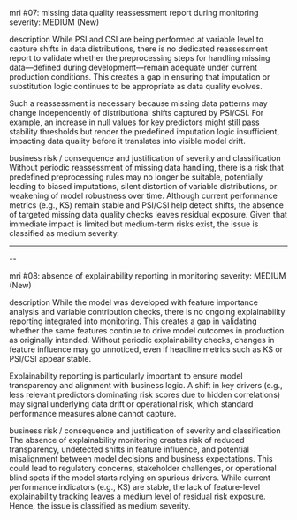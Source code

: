 

mri #07: missing data quality reassessment report during monitoring
severity: MEDIUM (New)

description
While PSI and CSI are being performed at variable level to capture shifts in data distributions, there is no dedicated reassessment report to validate whether the preprocessing steps for handling missing data—defined during development—remain adequate under current production conditions. This creates a gap in ensuring that imputation or substitution logic continues to be appropriate as data quality evolves.

Such a reassessment is necessary because missing data patterns may change independently of distributional shifts captured by PSI/CSI. For example, an increase in null values for key predictors might still pass stability thresholds but render the predefined imputation logic insufficient, impacting data quality before it translates into visible model drift.

business risk / consequence and justification of severity and classification
Without periodic reassessment of missing data handling, there is a risk that predefined preprocessing rules may no longer be suitable, potentially leading to biased imputations, silent distortion of variable distributions, or weakening of model robustness over time. Although current performance metrics (e.g., KS) remain stable and PSI/CSI help detect shifts, the absence of targeted missing data quality checks leaves residual exposure. Given that immediate impact is limited but medium-term risks exist, the issue is classified as medium severity.

---
--

mri #08: absence of explainability reporting in monitoring
severity: MEDIUM (New)

description
While the model was developed with feature importance analysis and variable contribution checks, there is no ongoing explainability reporting integrated into monitoring. This creates a gap in validating whether the same features continue to drive model outcomes in production as originally intended. Without periodic explainability checks, changes in feature influence may go unnoticed, even if headline metrics such as KS or PSI/CSI appear stable.

Explainability reporting is particularly important to ensure model transparency and alignment with business logic. A shift in key drivers (e.g., less relevant predictors dominating risk scores due to hidden correlations) may signal underlying data drift or operational risk, which standard performance measures alone cannot capture.

business risk / consequence and justification of severity and classification
The absence of explainability monitoring creates risk of reduced transparency, undetected shifts in feature influence, and potential misalignment between model decisions and business expectations. This could lead to regulatory concerns, stakeholder challenges, or operational blind spots if the model starts relying on spurious drivers. While current performance indicators (e.g., KS) are stable, the lack of feature-level explainability tracking leaves a medium level of residual risk exposure. Hence, the issue is classified as medium severity.
